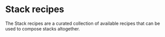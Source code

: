 # Stack recipes

The Stack recipes are a curated collection of available recipes that can be used to compose stacks altogether.
